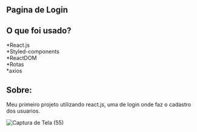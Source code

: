 ## Pagina de Login

## O que foi usado?

*React.js</br>
*Styled-components</br>
*ReactDOM</br>
*Rotas</br>
*axios

## Sobre:

Meu primeiro projeto utilizando react.js, uma de login onde faz o cadastro dos usuarios.


![Captura de Tela (55)](https://user-images.githubusercontent.com/100521839/230592787-ead5c2c5-d05a-49cb-9ffb-9bbe323ff733.png)
